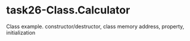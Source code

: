 task26-Class.Calculator
=======================

Class example. constructor/destructor, class memory address, property, initialization

